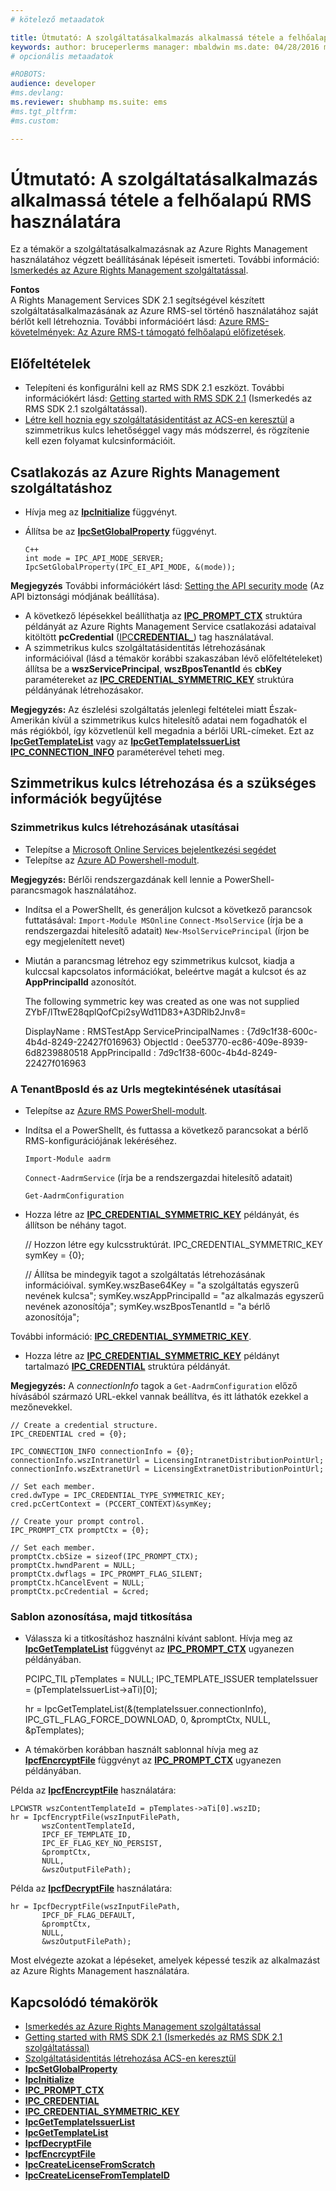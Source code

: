 ```yaml
---
# kötelező metaadatok

title: Útmutató: A szolgáltatásalkalmazás alkalmassá tétele a felhőalapú RMS használatára | Azure RMS description: Ez a témakör a szolgáltatásalkalmazás Azure Rights Management használatához végzett beállításának lépéseit ismerteti..
keywords: author: bruceperlerms manager: mbaldwin ms.date: 04/28/2016 ms.topic: article ms.prod: azure ms.service: rights-management ms.technology: techgroup-identity ms.assetid: EA1457D1-282F-4CF3-A23C-46793D2C2F32
# opcionális metaadatok

#ROBOTS:
audience: developer
#ms.devlang:
ms.reviewer: shubhamp ms.suite: ems
#ms.tgt_pltfrm:
#ms.custom:

---
```


# Útmutató: A szolgáltatásalkalmazás alkalmassá tétele a felhőalapú RMS használatára

Ez a témakör a szolgáltatásalkalmazásnak az Azure Rights Management használatához végzett beállításának lépéseit ismerteti. További információ: [Ismerkedés az Azure Rights Management szolgáltatással](https://technet.microsoft.com/en-us/library/jj585016.aspx).

**Fontos**  
A Rights Management Services SDK 2.1 segítségével készített szolgáltatásalkalmazásának az Azure RMS-sel történő használatához saját bérlőt kell létrehoznia. További információért lásd: [Azure RMS-követelmények: Az Azure RMS-t támogató felhőalapú előfizetések](/rights-management/get-started/requirements-subscriptions.md).

## Előfeltételek

-   Telepíteni és konfigurálni kell az RMS SDK 2.1 eszközt. További információkért lásd: [Getting started with RMS SDK 2.1](getting-started-with-ad-rms-2-0.md) (Ismerkedés az RMS SDK 2.1 szolgáltatással).
-   [Létre kell hoznia egy szolgáltatásidentitást az ACS-en keresztül](https://msdn.microsoft.com/en-us/library/gg185924.aspx) a szimmetrikus kulcs lehetőséggel vagy más módszerrel, és rögzítenie kell ezen folyamat kulcsinformációit.

## Csatlakozás az Azure Rights Management szolgáltatáshoz

-   Hívja meg az [**IpcInitialize**](/rights-management/sdk/2.1/api/win/functions#msipc_ipcinitialize) függvényt.
-   Állítsa be az [**IpcSetGlobalProperty**](/rights-management/sdk/2.1/api/win/functions#msipc_ipcsetglobalproperty) függvényt.

        C++
        int mode = IPC_API_MODE_SERVER;
        IpcSetGlobalProperty(IPC_EI_API_MODE, &(mode));


  **Megjegyzés** További információkért lásd: [Setting the API security mode](setting-the-api-security-mode-api-mode.md) (Az API biztonsági módjának beállítása).

     
-   A következő lépésekkel beállíthatja az [**IPC\_PROMPT\_CTX**](/rights-management/sdk/2.1/api/win/ipc_prompt_ctx#msipc_ipc_prompt_ctx) struktúra példányát az Azure Rights Management Service csatlakozási adataival kitöltött **pcCredential** ([IPC**CREDENTIAL\_**](/rights-management/sdk/2.1/api/win/ipc_credential#msipc_ipc_credential)) tag használatával.
-   A szimmetrikus kulcs szolgáltatásidentitás létrehozásának információival (lásd a témakör korábbi szakaszában lévő előfeltételeket) állítsa be a **wszServicePrincipal**, **wszBposTenantId** és **cbKey** paramétereket az [**IPC\_CREDENTIAL\_SYMMETRIC\_KEY**](/rights-management/sdk/2.1/api/win/ipc_credential#msipc_ipc_credential_symmetric_key) struktúra példányának létrehozásakor.

**Megjegyzés:** Az észlelési szolgáltatás jelenlegi feltételei miatt Észak-Amerikán kívül a szimmetrikus kulcs hitelesítő adatai nem fogadhatók el más régiókból, így közvetlenül kell megadnia a bérlői URL-címeket. Ezt az [**IpcGetTemplateList**](/rights-management/sdk/2.1/api/win/functions#msipc_ipcgettemplatelist) vagy az [**IpcGetTemplateIssuerList**](/rights-management/sdk/2.1/api/win/functions#msipc_ipcgettemplateissuerlist) [**IPC\_CONNECTION\_INFO**](/rights-management/sdk/2.1/api/win/ipc_connection_info#msipc_ipc_connection_info) paraméterével teheti meg.

## Szimmetrikus kulcs létrehozása és a szükséges információk begyűjtése

### Szimmetrikus kulcs létrehozásának utasításai

-   Telepítse a [Microsoft Online Services bejelentkezési segédet](http://go.microsoft.com/fwlink/p/?LinkID=286152)
-   Telepítse az [Azure AD Powershell-modult](https://bposast.vo.msecnd.net/MSOPMW/8073.4/amd64/AdministrationConfig-en.msi).

**Megjegyzés:** Bérlői rendszergazdának kell lennie a PowerShell-parancsmagok használatához.

-   Indítsa el a PowerShellt, és generáljon kulcsot a következő parancsok futtatásával:         `Import-Module MSOnline`
            `Connect-MsolService` (írja be a rendszergazdai hitelesítő adatait)         `New-MsolServicePrincipal` (írjon be egy megjelenített nevet)
-   Miután a parancsmag létrehoz egy szimmetrikus kulcsot, kiadja a kulccsal kapcsolatos információkat, beleértve magát a kulcsot és az **AppPrincipalId** azonosítót.


    The following symmetric key was created as one was not supplied ZYbF/lTtwE28qplQofCpi2syWd11D83+A3DRlb2Jnv8=

    DisplayName : RMSTestApp ServicePrincipalNames : {7d9c1f38-600c-4b4d-8249-22427f016963} ObjectId : 0ee53770-ec86-409e-8939-6d8239880518 AppPrincipalId : 7d9c1f38-600c-4b4d-8249-22427f016963


### A **TenantBposId** és az **Urls** megtekintésének utasításai

-   Telepítse az [Azure RMS PowerShell-modult](https://technet.microsoft.com/en-us/library/jj585012.aspx).
-   Indítsa el a PowerShellt, és futtassa a következő parancsokat a bérlő RMS-konfigurációjának lekéréséhez.

    `Import-Module aadrm`

    `Connect-AadrmService` (írja be a rendszergazdai hitelesítő adatait)

    `Get-AadrmConfiguration`


-   Hozza létre az [**IPC\_CREDENTIAL\_SYMMETRIC\_KEY**](/rights-management/sdk/2.1/api/win/ipc_credential#msipc_ipc_credential_symmetric_key) példányát, és állítson be néhány tagot.

    // Hozzon létre egy kulcsstruktúrát.
    IPC_CREDENTIAL_SYMMETRIC_KEY symKey = {0};

    // Állítsa be mindegyik tagot a szolgáltatás létrehozásának információival.
    symKey.wszBase64Key = "a szolgáltatás egyszerű nevének kulcsa"; symKey.wszAppPrincipalId = "az alkalmazás egyszerű nevének azonosítója"; symKey.wszBposTenantId = "a bérlő azonosítója";


További információ: [**IPC\_CREDENTIAL\_SYMMETRIC\_KEY**](/rights-management/sdk/2.1/api/win/ipc_credential#msipc_ipc_credential_symmetric_key).

-   Hozza létre az [**IPC\_CREDENTIAL\_SYMMETRIC\_KEY**](/rights-management/sdk/2.1/api/win/ipc_credential#msipc_ipc_credential_symmetric_key) példányt tartalmazó [**IPC\_CREDENTIAL**](/rights-management/sdk/2.1/api/win/ipc_credential#msipc_ipc_credential) struktúra példányát.

**Megjegyzés:** A *connectionInfo* tagok a `Get-AadrmConfiguration` előző hívásából származó URL-ekkel vannak beállítva, és itt láthatók ezekkel a mezőnevekkel.

    // Create a credential structure.
    IPC_CREDENTIAL cred = {0};

    IPC_CONNECTION_INFO connectionInfo = {0};
    connectionInfo.wszIntranetUrl = LicensingIntranetDistributionPointUrl;
    connectionInfo.wszExtranetUrl = LicensingExtranetDistributionPointUrl;

    // Set each member.
    cred.dwType = IPC_CREDENTIAL_TYPE_SYMMETRIC_KEY;
    cred.pcCertContext = (PCCERT_CONTEXT)&symKey;

    // Create your prompt control.
    IPC_PROMPT_CTX promptCtx = {0};

    // Set each member.
    promptCtx.cbSize = sizeof(IPC_PROMPT_CTX);
    promptCtx.hwndParent = NULL;
    promptCtx.dwflags = IPC_PROMPT_FLAG_SILENT;
    promptCtx.hCancelEvent = NULL;
    promptCtx.pcCredential = &cred;

### Sablon azonosítása, majd titkosítása

-   Válassza ki a titkosításhoz használni kívánt sablont.
    Hívja meg az [**IpcGetTemplateList**](/rights-management/sdk/2.1/api/win/functions#msipc_ipcgettemplatelist) függvényt az [**IPC\_PROMPT\_CTX**](/rights-management/sdk/2.1/api/win/ipc_prompt_ctx#msipc_ipc_prompt_ctx) ugyanezen példányában.


    PCIPC_TIL pTemplates = NULL; IPC_TEMPLATE_ISSUER templateIssuer = (pTemplateIssuerList->aTi)[0];

    hr = IpcGetTemplateList(&(templateIssuer.connectionInfo),        IPC_GTL_FLAG_FORCE_DOWNLOAD,        0,        &promptCtx,        NULL,        &pTemplates);


-   A témakörben korábban használt sablonnal hívja meg az [**IpcfEncrcyptFile**](/rights-management/sdk/2.1/api/win/functions#msipc_ipcfencryptfile) függvényt az [**IPC\_PROMPT\_CTX**](/rights-management/sdk/2.1/api/win/ipc_prompt_ctx#msipc_ipc_prompt_ctx) ugyanezen példányában.

Példa az [**IpcfEncrcyptFile**](/rights-management/sdk/2.1/api/win/functions#msipc_ipcfencryptfile) használatára:

    LPCWSTR wszContentTemplateId = pTemplates->aTi[0].wszID;
    hr = IpcfEncryptFile(wszInputFilePath,
           wszContentTemplateId,
           IPCF_EF_TEMPLATE_ID,
           IPC_EF_FLAG_KEY_NO_PERSIST,
           &promptCtx,
           NULL,
           &wszOutputFilePath);

Példa az [**IpcfDecryptFile**](/rights-management/sdk/2.1/api/win/functions#msipc_ipcfdecryptfile) használatára:

    hr = IpcfDecryptFile(wszInputFilePath,
           IPCF_DF_FLAG_DEFAULT,
           &promptCtx,
           NULL,
           &wszOutputFilePath);

Most elvégezte azokat a lépéseket, amelyek képessé teszik az alkalmazást az Azure Rights Management használatára.

## Kapcsolódó témakörök

* [Ismerkedés az Azure Rights Management szolgáltatással](https://technet.microsoft.com/en-us/library/jj585016.aspx)
* [Getting started with RMS SDK 2.1 (Ismerkedés az RMS SDK 2.1 szolgáltatással)](getting-started-with-ad-rms-2-0.md)
* [Szolgáltatásidentitás létrehozása ACS-en keresztül](https://msdn.microsoft.com/en-us/library/gg185924.aspx)
* [**IpcSetGlobalProperty**](/rights-management/sdk/2.1/api/win/functions#msipc_ipcsetglobalproperty)
* [**IpcInitialize**](/rights-management/sdk/2.1/api/win/functions#msipc_ipcinitialize)
* [**IPC\_PROMPT\_CTX**](/rights-management/sdk/2.1/api/win/ipc_prompt_ctx#msipc_ipc_prompt_ctx)
* [**IPC\_CREDENTIAL**](/rights-management/sdk/2.1/api/win/ipc_credential#msipc_ipc_credential)
* [**IPC\_CREDENTIAL\_SYMMETRIC\_KEY**](/rights-management/sdk/2.1/api/win/ipc_credential#msipc_ipc_credential_symmetric_key)
* [**IpcGetTemplateIssuerList**](/rights-management/sdk/2.1/api/win/functions#msipc_ipcgettemplateissuerlist)
* [**IpcGetTemplateList**](/rights-management/sdk/2.1/api/win/functions#msipc_ipcgettemplatelist)
* [**IpcfDecryptFile**](/rights-management/sdk/2.1/api/win/functions#msipc_ipcfdecryptfile)
* [**IpcfEncrcyptFile**](/rights-management/sdk/2.1/api/win/functions#msipc_ipcfencryptfile)
* [**IpcCreateLicenseFromScratch**](/rights-management/sdk/2.1/api/win/functions#msipc_ipccreatelicensefromscratch)
* [**IpcCreateLicenseFromTemplateID**](/rights-management/sdk/2.1/api/win/functions#msipc_ipccreatelicensefromtemplateid)
 

 


<!--HONumber=Jun16_HO2-->


